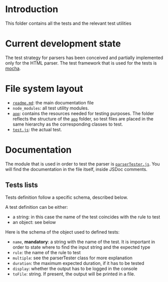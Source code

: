 # Introduction

This folder contains all the tests and the relevant test utilities





# Current development state

The test strategy for parsers has been conceived and partially implemented only for the HTML parser.
The test framework that is used for the tests is [mocha](http://visionmedia.github.io/mocha/).





# File system layout

- [`readme.md`](./readme.md): the main documentation file
- `node_modules`: all test utility modules.
- [`app`](./app): contains the resources needed for testing purposes. The folder reflects the structure of the [`app`](../app) folder, so test files are placed in the same hierarchy as the corresponding classes to test.
- [`test.js`](./test.js): the actual test.





# Documentation

The module that is used in order to test the parser is [`parserTester.js`](./node_modules/parserTester.js). You will find the documentation in the file itself, inside JSDoc comments.


## Tests lists

Tests definition follow a specific schema, described below.

A test definition can be either: 

- a string: in this case the name of the test coincides with the rule to test
- an object: see below

Here is the schema of the object used to defined tests: 

- `name`, __mandatory__: a string with the name of the test. It is important in order to state where to find the input string and the expected type
- `rule`: the name of the rule to test
- `multiple`: see the parserTester class for more explanation
- `duration`: the maximum expected duration, if it has to be tested
- `display`: whether the output has to be logged in the console
- `toFile`: string. If present, the output will be printed in a file.
